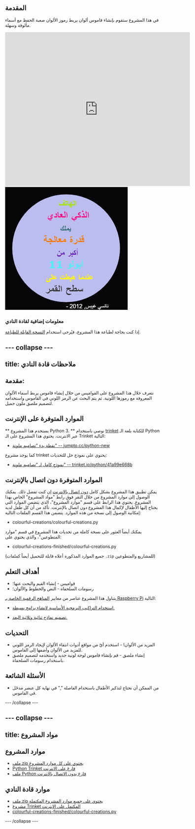 ## المقدمة

في هذا المشروع ستقوم بإنشاء قاموس ألوان يربط رموز الألوان صعبة الحفظ مع أسماء مألوفة وسهلة.

<div class="trinket">
  <iframe src="https://trinket.io/embed/python/97822f48b7?outputOnly=true&start=result" width="600" height="500" frameborder="0" marginwidth="0" marginheight="0" allowfullscreen>
  </iframe>
  <img src="images/colourful-finished.png">
</div>

### معلومات إضافية لقادة النادي

إذا كنت بحاجة لطباعة هذا المشروع، فيُرجى استخدام [النسخة القابلة للطباعة](https://projects.raspberrypi.org/en/projects/colourful-creations/print).

## \--- collapse \---

## title: ملاحظات قادة النادي

## مقدمة:

نتعرف خلال هذا المشروع على القواميس من خلال إنشاء قاموس يربط أسماء الألوان المعروفة مع رموزها اللونية. ثم يتم البحث عن الرمز اللوني في القاموس واستخدامه لتصميم ملصق ملون جميل.

## الموارد المتوفرة على الإنترنت

** يستخدم هذا المشروع Python 3. ** نوصي باستخدام [trinket](https://trinket.io/) للكتابة بلغة الـ Python عبر الانترنت. يحتوي هذا المشروع على الـ Trinket التالية:

* [نقطة بدء "تصاميم ملونة" -- jumpto.cc/python-new](http://jumpto.cc/python-new)

كما يوجد مشروع trinket يحتوي على نموذج حل للتحديات:

* [نموذج كامل لـ "تصاميم ملونة" -- trinket.io/python/41a99e668b](https://trinket.io/python/97822f48b7)

## الموارد المتوفرة دون اتصال بالإنترنت

يمكن تطبيق هذا المشروع بشكل كامل [دون اتصال بالانترنت](https://www.codeclubprojects.org/en-GB/resources/python-working-offline/) إن كنت تفضل ذلك. يمكنك الوصول إلى موارد المشروع من خلال النقر فوق رابط "مواد المشروع" الخاص بهذا المشروع. يحتوي هذا الرابط على قسم "موارد المشروع"، الذي يتضمن الموارد التي يحتاج إليها الأطفال لإكمال هذا المشروع دون اتصال بالإنترنت. تأكد من أن كل طفل لديه إمكانية الوصول إلى نسخة من هذه الموارد. يتضمن هذا القسم الملفات التالية:

* colourful-creations/colourful-creations.py

يمكنك أيضاً العثور على نسخة كاملة من تحديات هذا المشروع في قسم "موارد المتطوعين"، والذي يحتوي على:

* colourful-creations-finished/colourful-creations.py

(جميع الموارد المذكورة أعلاه قابلة للتحميل أيضاً كملفات `.zip` للمشاريع والمتطوعين)

## أهداف التعلم

* قواميس - إنشاء القيم والبحث عنها؛
* رسومات السلحفاة - النص والخطوط والألوان؛

يتناول هذا المشروع عناصر من معايير [المناهج الرقمية الخاصة بـ Raspberry Pi](http://rpf.io/curriculum) التالية:

* [استخدام التراكيب البرمجية الأساسية لإنشاء برامج بسيطة.](https://www.raspberrypi.org/curriculum/programming/creator)

* [تصميم نماذج ثنائية وثلاثية البعد.](https://www.raspberrypi.org/curriculum/design/creator)

## التحديات

* المزيد من الألوان! - استخدم أيّ من مواقع أدوات انتقاء الألوان لإيجاد الرمز اللوني للمزيد من الألوان وأضفها إلى القاموس. 
* إنشاء ملصق - قم بإنشاء قاموس لوحة لونية جديد واستخدمه لتصميم ملصق باستخدام رسومات السلحفاة. 

## الأسئلة الشائعة

* من الممكن أن نحتاج لتذكير الأطفال باستخدام الفاصلة "," في نهاية كل عنصر مدخَل في القاموس. 

\--- /collapse \---

## \--- collapse \---

## title: مواد المشروع

## موارد المشروع

* [ملف.zip يحتوي على كل موارد المشروع](resources/colourful-creations-project-resources.zip)
* [Python Trinket فارغ على الانترنت](http://jumpto.cc/python-new)
* [ملف Python فارغ بدون الاتصال بالانترنت](resources/new-new.py)

## موارد قادة النادي

* [ملف.zip يحتوي على جميع موارد المشروع المكتملة](resources/colourful-creations-volunteer-resources.zip)
* [مشروع Trinket المكتمل على الإنترنت](https://trinket.io/python/97822f48b7)
* [colourful-creations-finished/colourful-creations.py](resources/colourful-creations-finished-colourful-creations.py)

\--- /collapse \---